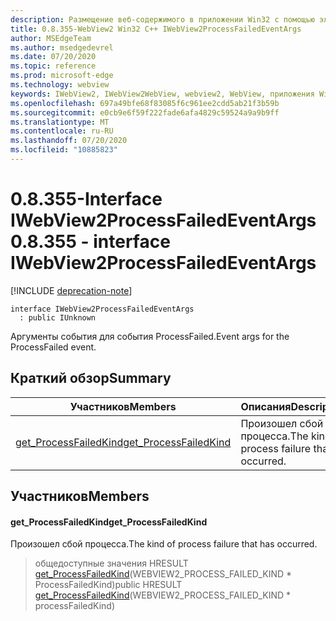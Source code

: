 ```yaml
---
description: Размещение веб-содержимого в приложении Win32 с помощью элемента управления Microsoft Edge WebView2
title: 0.8.355-WebView2 Win32 C++ IWebView2ProcessFailedEventArgs
author: MSEdgeTeam
ms.author: msedgedevrel
ms.date: 07/20/2020
ms.topic: reference
ms.prod: microsoft-edge
ms.technology: webview
keywords: IWebView2, IWebView2WebView, webview2, WebView, приложения Win32, Win32, EDGE
ms.openlocfilehash: 697a49bfe68f83085f6c961ee2cdd5ab21f3b59b
ms.sourcegitcommit: e0cb9e6f59f222fade6afa4829c59524a9a9b9ff
ms.translationtype: MT
ms.contentlocale: ru-RU
ms.lasthandoff: 07/20/2020
ms.locfileid: "10885823"
---
```

# <span data-ttu-id="d04b5-104">0.8.355-Interface IWebView2ProcessFailedEventArgs</span><span class="sxs-lookup"><span data-stu-id="d04b5-104">0.8.355 - interface IWebView2ProcessFailedEventArgs</span></span> 

[!INCLUDE [deprecation-note](../../includes/deprecation-note.md)]

```
interface IWebView2ProcessFailedEventArgs
  : public IUnknown
```

<span data-ttu-id="d04b5-105">Аргументы события для события ProcessFailed.</span><span class="sxs-lookup"><span data-stu-id="d04b5-105">Event args for the ProcessFailed event.</span></span>

## <span data-ttu-id="d04b5-106">Краткий обзор</span><span class="sxs-lookup"><span data-stu-id="d04b5-106">Summary</span></span>

 <span data-ttu-id="d04b5-107">Участников</span><span class="sxs-lookup"><span data-stu-id="d04b5-107">Members</span></span>                        | <span data-ttu-id="d04b5-108">Описания</span><span class="sxs-lookup"><span data-stu-id="d04b5-108">Descriptions</span></span>
--------------------------------|---------------------------------------------
[<span data-ttu-id="d04b5-109">get_ProcessFailedKind</span><span class="sxs-lookup"><span data-stu-id="d04b5-109">get_ProcessFailedKind</span></span>](#get_processfailedkind) | <span data-ttu-id="d04b5-110">Произошел сбой процесса.</span><span class="sxs-lookup"><span data-stu-id="d04b5-110">The kind of process failure that has occurred.</span></span>

## <span data-ttu-id="d04b5-111">Участников</span><span class="sxs-lookup"><span data-stu-id="d04b5-111">Members</span></span>

#### <span data-ttu-id="d04b5-112">get_ProcessFailedKind</span><span class="sxs-lookup"><span data-stu-id="d04b5-112">get_ProcessFailedKind</span></span> 

<span data-ttu-id="d04b5-113">Произошел сбой процесса.</span><span class="sxs-lookup"><span data-stu-id="d04b5-113">The kind of process failure that has occurred.</span></span>

> <span data-ttu-id="d04b5-114">общедоступные значения HRESULT [get_ProcessFailedKind](#get_processfailedkind)(WEBVIEW2_PROCESS_FAILED_KIND \* ProcessFailedKind)</span><span class="sxs-lookup"><span data-stu-id="d04b5-114">public HRESULT [get_ProcessFailedKind](#get_processfailedkind)(WEBVIEW2_PROCESS_FAILED_KIND \* processFailedKind)</span></span>


